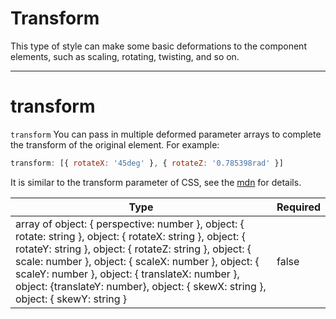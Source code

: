 # Transform

This type of style can make some basic deformations to the component elements, such as scaling, rotating, twisting, and so on.

---

# transform

`transform` You can pass in multiple deformed parameter arrays to complete the transform of the original element. For example:

```jsx
transform: [{ rotateX: '45deg' }, { rotateZ: '0.785398rad' }]
```

It is similar to the transform parameter of CSS, see the [mdn](//developer.mozilla.org/en-US/docs/Web/CSS/transform) for details.

| Type                                                                                                                                                                                                                                                                                                                                                    | Required |
| ------------------------------------------------------------------------------------------------------------------------------------------------------------------------------------------------------------------------------------------------------------------------------------------------------------------------------------------------------- |----------|
| array of object: { perspective: number }, object: { rotate: string }, object: { rotateX: string }, object: { rotateY: string }, object: { rotateZ: string }, object: { scale: number }, object: { scaleX: number }, object: { scaleY: number }, object: { translateX: number }, object: {translateY: number}, object: { skewX: string }, object: { skewY: string }| false    |
